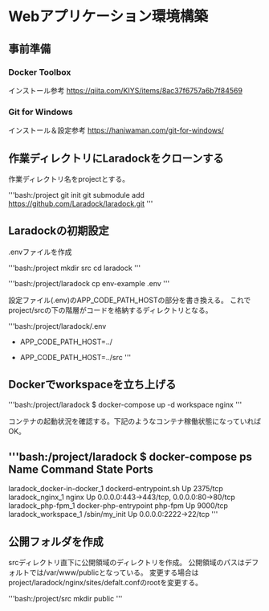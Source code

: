 # Webアプリケーション環境構築

## 事前準備

### Docker Toolbox

インストール参考
https://qiita.com/KIYS/items/8ac37f6757a6b7f84569


### Git for Windows

インストール＆設定参考
https://haniwaman.com/git-for-windows/

## 作業ディレクトリにLaradockをクローンする

作業ディレクトリ名をprojectとする。

'''bash:/project
git init
git submodule add https://github.com/Laradock/laradock.git
'''

## Laradockの初期設定

.envファイルを作成

'''bash:/project
mkdir src
cd laradock
'''

'''bash:/project/laradock
cp env-example .env
'''

設定ファイル(.env)のAPP_CODE_PATH_HOSTの部分を書き換える。
これでproject/srcの下の階層がコードを格納するディレクトリとなる。

'''bash:/project/laradock/.env
- APP_CODE_PATH_HOST=../
+ APP_CODE_PATH_HOST=../src
'''

## Dockerでworkspaceを立ち上げる

'''bash:/project/laradock
$ docker-compose up -d workspace nginx
'''

コンテナの起動状況を確認する。下記のようなコンテナ稼働状態になっていればOK。

'''bash:/project/laradock
$ docker-compose ps
Name                          Command              State                     Ports
---------------------------------------------------------------------------------------------------------------
laradock_docker-in-docker_1   dockerd-entrypoint.sh           Up       2375/tcp
laradock_nginx_1              nginx                           Up       0.0.0.0:443->443/tcp, 0.0.0.0:80->80/tcp
laradock_php-fpm_1            docker-php-entrypoint php-fpm   Up       9000/tcp
laradock_workspace_1          /sbin/my_init                   Up       0.0.0.0:2222->22/tcp
'''

## 公開フォルダを作成

srcディレクトリ直下に公開領域のディレクトリを作成。
公開領域のパスはデフォルトでは/var/www/publicとなっている。
変更する場合はproject/laradock/nginx/sites/defalt.confのrootを変更する。

'''bash:/project/src
mkdir public
'''